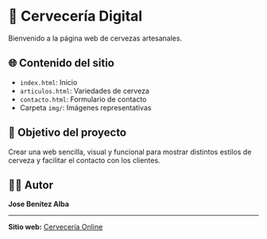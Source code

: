 # 🍻 Cervecería Digital

Bienvenido a la página web de cervezas artesanales.

## 🌐 Contenido del sitio

- `index.html`: Inicio
- `articulos.html`: Variedades de cerveza
- `contacto.html`: Formulario de contacto
- Carpeta `img/`: Imágenes representativas

## 🎯 Objetivo del proyecto

Crear una web sencilla, visual y funcional para mostrar distintos estilos de cerveza y facilitar el contacto con los clientes.

## 🧑‍💻 Autor

**Jose Benítez Alba**

---
**Sitio web:** [Cervecería Online](https://josebenitezalba.github.io/cerveceria/)

